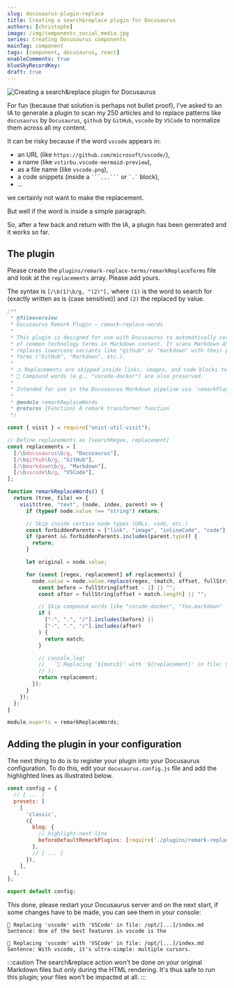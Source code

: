 ```yaml
---
slug: docusaurus-plugin-replace
title: Creating a search&replace plugin for Docusaurus
authors: [christophe]
image: /img/components_social_media.jpg
series: Creating Docusaurus components
mainTag: component
tags: [component, docusaurus, react]
enableComments: true
blueSkyRecordKey:
draft: true
---
```


<!-- cspell:ignore vstirbu -->

![Creating a search&replace plugin for Docusaurus](/img/components_banner.jpg)

For fun (because that solution is perhaps not bullet proof), I've asked to an IA to generate a plugin to scan my 250 articles and to replace patterns like `docusaurus` by `Docusaurus`, `github` by `GitHub`, `vscode` by `VSCode` to normalize them across all my content.

It can be risky because if the word `vscode` appears in:

* an URL (like `https://github.com/microsoft/vscode/`),
* a name (like `vstirbu.vscode-mermaid-preview`),
* as a file name (like `vscode.png`),
* a code snippets (inside a <code>\```...\```</code> or <code>\`.\`</code> block),
* ...

we certainly not want to make the replacement.

But well if the word is inside a simple paragraph.

So, after a few back and return with the IA, a plugin has been generated and it works so far.

<!-- truncate -->

## The plugin

Please create the `plugins/remark-replace-terms/remarkReplaceTerms` file and look at the `replacements` array. Please add yours.

The syntax is `[/\b(1)\b/g, "(2)"],` where `(1)` is the word to search for (exactly written as is (case sensitive)) and `(2)` the replaced by value.

<Snippet filename="plugins/remark-replace-terms/remarkReplaceTerms">

```javascript
/**
 * @fileoverview
 * Docusaurus Remark Plugin – remark-replace-words
 *
 * This plugin is designed for use with Docusaurus to automatically correct the casing
 * of common technology terms in Markdown content. It scans Markdown AST text nodes and
 * replaces lowercase variants like "github" or "markdown" with their properly capitalized
 * forms ("GitHub", "Markdown", etc.).
 *
 * ⚠️ Replacements are skipped inside links, images, and code blocks to avoid unintended changes.
 * 🧠 Compound words (e.g., "vscode-docker") are also preserved.
 *
 * Intended for use in the Docusaurus Markdown pipeline via `remarkPlugins`.
 *
 * @module remarkReplaceWords
 * @returns {Function} A remark transformer function
 */

const { visit } = require("unist-util-visit");

// Define replacements as [searchRegex, replacement]
const replacements = [
  [/\bdocusaurus\b/g, "Docusaurus"],
  [/\bgithub\b/g, "GitHub"],
  [/\bmarkdown\b/g, "Markdown"],
  [/\bvscode\b/g, "VSCode"],
];

function remarkReplaceWords() {
  return (tree, file) => {
    visit(tree, "text", (node, index, parent) => {
      if (typeof node.value !== "string") return;

      // Skip inside certain node types (URLs, code, etc.)
      const forbiddenParents = ["link", "image", "inlineCode", "code"];
      if (parent && forbiddenParents.includes(parent.type)) {
        return;
      }

      let original = node.value;

      for (const [regex, replacement] of replacements) {
        node.value = node.value.replace(regex, (match, offset, fullString) => {
          const before = fullString[offset - 1] || "";
          const after = fullString[offset + match.length] || "";

          // Skip compound words like "vscode-docker", "foo.markdown"
          if (
            ["-", ".", "/"].includes(before) ||
            ["-", ".", "/"].includes(after)
          ) {
            return match;
          }

          // console.log(
          //   `🔎 Replacing '${match}' with '${replacement}' in file: ${file.path}\nSentence: ${fullString}`
          // );
          return replacement;
        });
      }
    });
  };
}

module.exports = remarkReplaceWords;

```

</Snippet>

## Adding the plugin in your configuration

The next thing to do is to register your plugin into your Docusaurus configuration. To do this, edit your `docusaurus.config.js` file and add the highlighted lines as illustrated below.

<Snippet filename="docusaurus.config.js">

```javascript
const config = {
  // [ ... ]
  presets: [
    [
      'classic',
      ({
        blog: {
          // highlight-next-line
          beforeDefaultRemarkPlugins: [require('./plugins/remark-replace-terms/remarkReplaceTerms')],
        },
        // [ ... ]
      }),
    ],
  ],
};

export default config;

```

</Snippet>

This done, please restart your Docusaurus server and on the next start, if some changes have to be made, you can see them in your console:

```text
🔎 Replacing 'vscode' with 'VSCode' in file: /opt/[...]/index.md
Sentence: One of the best features in vscode is the

🔎 Replacing 'vscode' with 'VSCode' in file: /opt/[...]/index.md
Sentence: With vscode, it's ultra-simple: multiple cursors.
```

:::caution
The search&replace action won't be done on your original Markdown files but only during the HTML rendering. It's thus safe to run this plugin; your files won't be impacted at all.
:::
